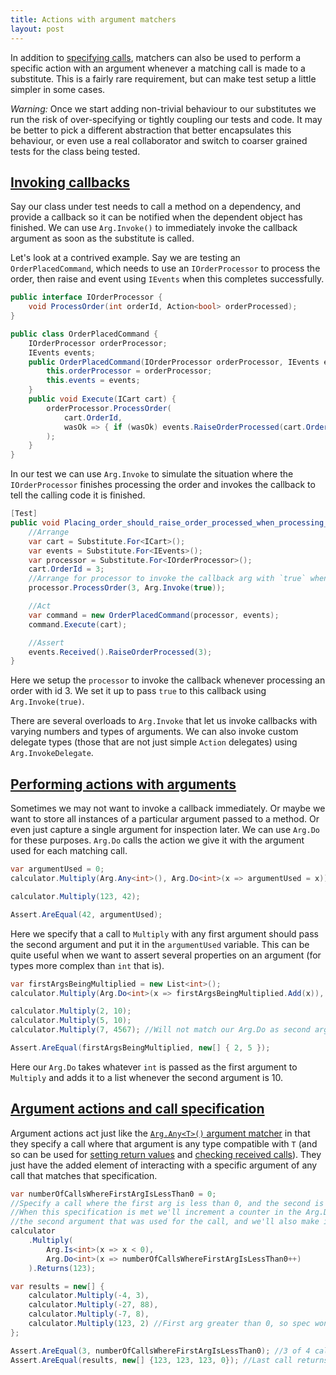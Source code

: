 ```yaml
---
title: Actions with argument matchers
layout: post
---
```


In addition to [specifying calls](/help/argument-matchers), matchers can also be used to perform a specific action with an argument whenever a matching call is made to a substitute. This is a fairly rare requirement, but can make test setup a little simpler in some cases.

_Warning:_ Once we start adding non-trivial behaviour to our substitutes we run the risk of over-specifying or tightly coupling our tests and code. It may be better to pick a different abstraction that better encapsulates this behaviour, or even use a real collaborator and switch to coarser grained tests for the class being tested.

## [Invoking callbacks](#invoking-callbacks)

Say our class under test needs to call a method on a dependency, and provide a callback so it can be notified when the dependent object has finished. We can use `Arg.Invoke()` to immediately invoke the callback argument as soon as the substitute is called.

Let's look at a contrived example. Say we are testing an `OrderPlacedCommand`, which needs to use an `IOrderProcessor` to process the order, then raise and event using `IEvents` when this completes successfully.

<!--
```requiredcode
public interface ICart { int OrderId { get; set; } }
public interface IEvents { void RaiseOrderProcessed(int orderId); }
```
-->

```csharp
public interface IOrderProcessor {
    void ProcessOrder(int orderId, Action<bool> orderProcessed);
}

public class OrderPlacedCommand {
    IOrderProcessor orderProcessor;
    IEvents events;
    public OrderPlacedCommand(IOrderProcessor orderProcessor, IEvents events) {
        this.orderProcessor = orderProcessor;
        this.events = events;
    }
    public void Execute(ICart cart) {
        orderProcessor.ProcessOrder(
            cart.OrderId, 
            wasOk => { if (wasOk) events.RaiseOrderProcessed(cart.OrderId); }
        );
    }
}
```

In our test we can use `Arg.Invoke` to simulate the situation where the `IOrderProcessor` finishes processing the order and invokes the callback to tell the calling code it is finished.

```csharp
[Test]
public void Placing_order_should_raise_order_processed_when_processing_is_successful() {
    //Arrange
    var cart = Substitute.For<ICart>();
    var events = Substitute.For<IEvents>();
    var processor = Substitute.For<IOrderProcessor>();
    cart.OrderId = 3;
    //Arrange for processor to invoke the callback arg with `true` whenever processing order id 3
    processor.ProcessOrder(3, Arg.Invoke(true));

    //Act
    var command = new OrderPlacedCommand(processor, events);
    command.Execute(cart);

    //Assert
    events.Received().RaiseOrderProcessed(3);
}
```

Here we setup the `processor` to invoke the callback whenever processing an order with id 3. We set it up to pass `true` to this callback using `Arg.Invoke(true)`.

There are several overloads to `Arg.Invoke` that let us invoke callbacks with varying numbers and types of arguments. We can also invoke custom delegate types (those that are not just simple `Action` delegates) using `Arg.InvokeDelegate`.

## [Performing actions with arguments](#performing-actions-with-arguments)

Sometimes we may not want to invoke a callback immediately. Or maybe we want to store all instances of a particular argument passed to a method. Or even just capture a single argument for inspection later. We can use `Arg.Do` for these purposes. `Arg.Do` calls the action we give it with the argument used for each matching call.

<!--
```requiredcode
public interface ICalculator { int Multiply(int a, int b); }
ICalculator calculator;
[SetUp] public void SetUp() { calculator = Substitute.For<ICalculator>(); }
```
-->

```csharp
var argumentUsed = 0;
calculator.Multiply(Arg.Any<int>(), Arg.Do<int>(x => argumentUsed = x));

calculator.Multiply(123, 42);

Assert.AreEqual(42, argumentUsed);
```

Here we specify that a call to `Multiply` with any first argument should pass the second argument and put it in the `argumentUsed` variable. This can be quite useful when we want to assert several properties on an argument (for types more complex than `int` that is).

```csharp
var firstArgsBeingMultiplied = new List<int>();
calculator.Multiply(Arg.Do<int>(x => firstArgsBeingMultiplied.Add(x)), 10);

calculator.Multiply(2, 10);
calculator.Multiply(5, 10);
calculator.Multiply(7, 4567); //Will not match our Arg.Do as second arg is not 10

Assert.AreEqual(firstArgsBeingMultiplied, new[] { 2, 5 });
```

Here our `Arg.Do` takes whatever `int` is passed as the first argument to `Multiply` and adds it to a list whenever the second argument is 10.

## [Argument actions and call specification](#argument-actions-and-call-specification)

Argument actions act just like the [`Arg.Any<T>()` argument matcher](/help/argument-matchers) in that they specify a call where that argument is any type compatible with `T` (and so can be used for [setting return values](/help/return-for-args) and [checking received calls](/help/received-calls)). They just have the added element of interacting with a specific argument of any call that matches that specification.

```csharp
var numberOfCallsWhereFirstArgIsLessThan0 = 0;
//Specify a call where the first arg is less than 0, and the second is any int.
//When this specification is met we'll increment a counter in the Arg.Do action for 
//the second argument that was used for the call, and we'll also make it return 123.
calculator
    .Multiply(
        Arg.Is<int>(x => x < 0), 
        Arg.Do<int>(x => numberOfCallsWhereFirstArgIsLessThan0++)
    ).Returns(123);

var results = new[] {
    calculator.Multiply(-4, 3),
    calculator.Multiply(-27, 88),
    calculator.Multiply(-7, 8),
    calculator.Multiply(123, 2) //First arg greater than 0, so spec won't be met.
};

Assert.AreEqual(3, numberOfCallsWhereFirstArgIsLessThan0); //3 of 4 calls have first arg < 0
Assert.AreEqual(results, new[] {123, 123, 123, 0}); //Last call returns 0, not 123
```

